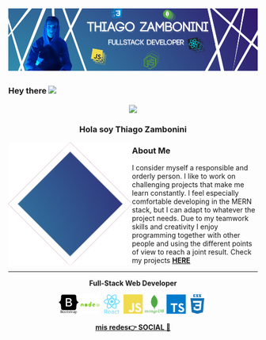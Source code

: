 # [![Thiago Zambonini Header](https://github.com/Remojs/Remojs/blob/master/BANNER-GH.png)](https://www.linkedin.com/in/thiago-zambonini)


### Hey there <img src="https://media.giphy.com/media/hvRJCLFzcasrR4ia7z/giphy.gif" width="25px">

<p align="center" width="600">
   <img align="center" width="400" src="https://i.pinimg.com/originals/b0/c8/19/b0c81961153a56eab83cf03d862345af.gif" />
   <h3 align="center">Hola soy Thiago Zambonini</h3>
</p>

<p>
  <img width="250" align='left' src="https://github.com/Remojs/Remojs/blob/master/aaa.png">
</p>
 
### About Me

I consider myself a responsible and orderly person. I like to work on challenging projects that make me learn constantly. I feel especially comfortable developing in the MERN stack, but I can adapt to whatever the project needs. Due to my teamwork skills and creativity I enjoy programming together with other people and using the different points of view to reach a joint result. Check my projects <strong> <a href='https://github.com/Remojs?tab=repositories'> HERE </a>  </strong>

 ---
 
<p align="center"> <strong>  Full-Stack Web Developer </strong> </p>
<p align="center"> <strong>
        <img src="https://github.com/devicons/devicon/blob/master/icons/bootstrap/bootstrap-plain-wordmark.svg" alt="bootstrap" width="40" height="40" >
        <img src="https://github.com/devicons/devicon/blob/master/icons/nodejs/nodejs-plain-wordmark.svg" alt="nodejs" width="40" height="40">
        <img src="https://github.com/devicons/devicon/blob/master/icons/react/react-original-wordmark.svg" alt="react" width="40" height="40">
        <img src="https://github.com/devicons/devicon/blob/master/icons/javascript/javascript-plain.svg" alt="javascript" width="40" height="40">
        <img src="https://github.com/devicons/devicon/blob/master/icons/mongodb/mongodb-plain-wordmark.svg" alt="mongodb" width="40" height="40">
        <img src="https://github.com/devicons/devicon/blob/master/icons/typescript/typescript-plain.svg" alt="typescript" width="40" height="40">
        <img src="https://github.com/devicons/devicon/blob/master/icons/css3/css3-plain-wordmark.svg" alt="css" width="40" height="40">
    </strong> </p>
<p align="center"> <strong> <a href='https://linktr.ee/thiagozambonini'> mis redes👉 SOCIAL 🔮 </a>  </strong> </p>


